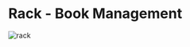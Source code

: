 # Rack - Book Management
![rack](https://github.com/rifkibayuariy/rack-bookmanagement/assets/116499244/1ea94cd5-e7c5-4409-b3a1-773f73ef2c9f)
